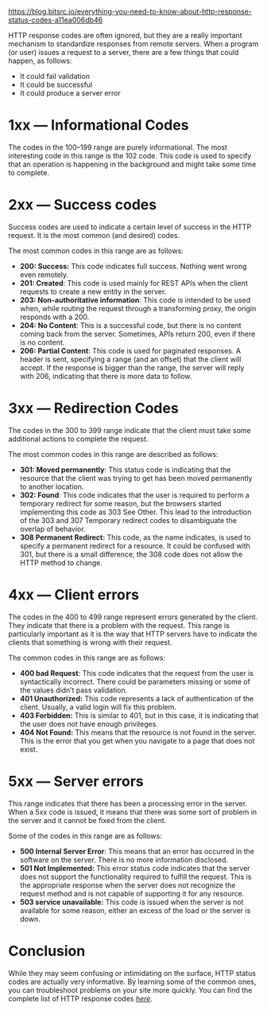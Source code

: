 
https://blog.bitsrc.io/everything-you-need-to-know-about-http-response-status-codes-a11ea006db46

HTTP response codes are often ignored, but they are a really important mechanism to standardize responses from remote servers. When a program (or user) issues a request to a server, there are a few things that could happen, as follows:

- It could fail validation
- It could be successful
- It could produce a server error

# **1xx — Informational Codes**

The codes in the 100–199 range are purely informational. The most interesting code in this range is the 102 code. This code is used to specify that an operation is happening in the background and might take some time to complete.

# **2xx — Success codes**

Success codes are used to indicate a certain level of success in the HTTP request. It is the most common (and desired) codes.

The most common codes in this range are as follows:

- **200: Success:** This code indicates full success. Nothing went wrong even remotely.
- **201: Created**: This code is used mainly for REST APIs when the client requests to create a new entity in the server.
- **203: Non-authoritative information**: This code is intended to be used when, while routing the request through a transforming proxy, the origin responds with a 200.
- **204: No Content**: This is a successful code, but there is no content coming back from the server. Sometimes, APIs return 200, even if there is no content.
- **206: Partial Content**: This code is used for paginated responses. A header is sent, specifying a range (and an offset) that the client will accept. If the response is bigger than the range, the server will reply with 206, indicating that there is more data to follow.

# **3xx — Redirection Codes**

The codes in the 300 to 399 range indicate that the client must take some additional actions to complete the request.

The most common codes in this range are described as follows:

- **301: Moved permanently**: This status code is indicating that the resource that the client was trying to get has been moved permanently to another location.
- **302: Found**: This code indicates that the user is required to perform a temporary redirect for some reason, but the browsers started implementing this code as 303 See Other. This lead to the introduction of the 303 and 307 Temporary redirect codes to disambiguate the overlap of behavior.
- **308 Permanent Redirect:** This code, as the name indicates, is used to specify a permanent redirect for a resource. It could be confused with 301, but there is a small difference, the 308 code does not allow the HTTP method to change.

# **4xx — Client errors**

The codes in the 400 to 499 range represent errors generated by the client. They indicate that there is a problem with the request. This range is particularly important as it is the way that HTTP servers have to indicate the clients that something is wrong with their request.

The common codes in this range are as follows:

- **400 bad Request**: This code indicates that the request from the user is syntactically incorrect. There could be parameters missing or some of the values didn’t pass validation.
- **401 Unauthorized:** This code represents a lack of authentication of the client. Usually, a valid login will fix this problem.
- **403 Forbidden:** This is similar to 401, but in this case, it is indicating that the user does not have enough privileges.
- **404 Not Found:** This means that the resource is not found in the server. This is the error that you get when you navigate to a page that does not exist.

# **5xx — Server errors**

This range indicates that there has been a processing error in the server. When a 5xx code is issued, it means that there was some sort of problem in the server and it cannot be fixed from the client.

Some of the codes in this range are as follows:

- **500 Internal Server Error**: This means that an error has occurred in the software on the server. There is no more information disclosed.
- **501 Not Implemented:** This error status code indicates that the server does not support the functionality required to fulfill the request. This is the appropriate response when the server does not recognize the request method and is not capable of supporting it for any resource.
- **503 service unavailable:** This code is issued when the server is not available for some reason, either an excess of the load or the server is down.

# **Conclusion**

While they may seem confusing or intimidating on the surface, HTTP status codes are actually very informative. By learning some of the common ones, you can troubleshoot problems on your site more quickly. You can find the complete list of HTTP response codes [_here_](https://developer.mozilla.org/en-US/docs/Web/HTTP/Status).

